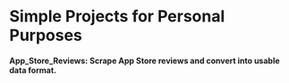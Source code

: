 # Simple Projects for Personal Purposes

#### App_Store_Reviews: Scrape App Store reviews and convert into usable data format.
